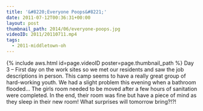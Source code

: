 ```yaml
---
title: '&#8220;Everyone Poops&#8221;'
date: 2011-07-12T00:36:31+00:00
layout: post
thumbnail_path: 2014/06/everyone-poops.jpg
videoID: 2011/20110711.mp4
tags:
  - 2011-middletown-oh
---
```

{% include aws.html id=page.videoID poster=page.thumbnail_path %}
Day 3 &#8211; First day on the work sites so we met our residents and saw the job descriptions in person. This camp seems to have a really great group of hard-working youth. We had a slight problem this evening when a bathroom flooded&#8230; The girls room needed to be moved after a few hours of sanitation were completed. In the end, their room was fine but have a piece of mind as they sleep in their new room! What surprises will tomorrow bring?!?!